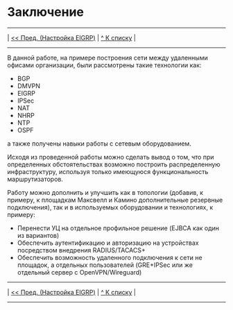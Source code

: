 # Заключение

---

| [ << Пред. (Настройка EIGRP)](./9_eigrp.md) | [\^ К списку](../) |

---

В данной работе, на примере построения сети между удаленными офисами организации, были рассмотрены такие технологии как:

- BGP
- DMVPN
- EIGRP
- IPSec
- NAT
- NHRP
- NTP
- OSPF

а также получены навыки работы с сетевым оборудованием. 

Исходя из проведенной работы можно сделать вывод о том, что при определенных обстоятельствах возможно построить распределенную инфраструктуру, используя только имеющуюся функциональность маршрутизаторов. 

Работу можно дополнить и улучшить как в топологии (добавив, к примеру, к площадкам Максвелл и Камино дополнительные резервные подключения), так и в используемых оборудовании и технологиях, к примеру:

- Перенести УЦ на отдельное профильное решение (EJBCA как один из вариантов)
- Обеспечить аутентификацию и авторизацию на устройствах посредством внедрения RADIUS/TACACS+
- Обеспечить возможность удаленного подключения к сети не площадок, а отдельных пользователей (GRE+IPSec или же отдельный сервер с OpenVPN/Wireguard)

---

| [ << Пред. (Настройка EIGRP)](./9_eigrp.md) | [\^ К списку](../) |

---
